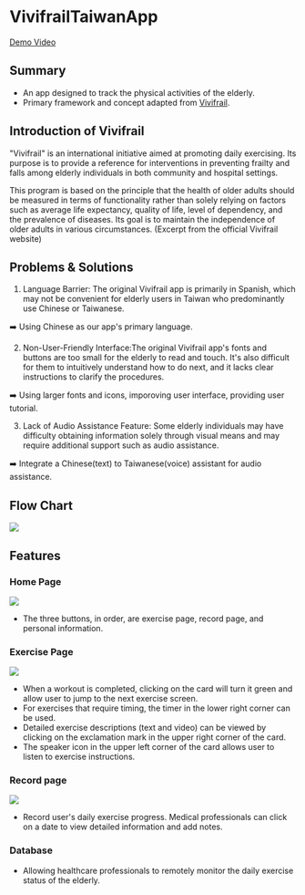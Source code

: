 # VivifrailTaiwanApp
[Demo Video](https://drive.google.com/file/d/1euBKDs0tTzOOADoxIjhjXIQKbKBIcSqQ/view?usp=sharing)

## Summary
- An app designed to track the physical activities of the elderly.
- Primary framework and concept adapted from [Vivifrail](https://play.google.com/store/apps/details?id=com.mikelizquierdo.vivifrail&hl=zh_HK&gl=US).

## Introduction of Vivifrail
"Vivifrail" is an international initiative aimed at promoting daily exercising. Its purpose is to provide a reference for interventions in preventing frailty and falls among elderly individuals in both community and hospital settings.

This program is based on the principle that the health of older adults should be measured in terms of functionality rather than solely relying on factors such as average life expectancy, quality of life, level of dependency, and the prevalence of diseases. Its goal is to maintain the independence of older adults in various circumstances. (Excerpt from the official Vivifrail website)

## Problems & Solutions
1. Language Barrier: The original Vivifrail app is primarily in Spanish, which may not be convenient for elderly users in Taiwan who predominantly use Chinese or Taiwanese.


  ➡️ Using Chinese as our app's primary language.


2. Non-User-Friendly Interface:The original Vivifrail app's fonts and buttons are too small for the elderly to read and touch. It's also difficult for them to intuitively understand how to do next, and it lacks clear instructions to clarify the procedures.

  ➡️ Using larger fonts and icons, imporoving user interface, providing user tutorial.


3. Lack of Audio Assistance Feature: Some elderly individuals may have difficulty obtaining information solely through visual means and may require additional support such as audio assistance.


  ➡️ Integrate a Chinese(text) to Taiwanese(voice) assistant for audio assistance.

## Flow Chart
![](https://i.imgur.com/ccBGMFn.jpg)

## Features
### Home Page
![](https://i.imgur.com/3gg8ekP.jpg)
- The three buttons, in order, are exercise page, record page, and personal information.
### Exercise Page
![](https://i.imgur.com/XaLH8Ym.jpg)
- When a workout is completed, clicking on the card will turn it green and allow user to jump to the next exercise screen.
- For exercises that require timing, the timer in the lower right corner can be used.
- Detailed exercise descriptions (text and video) can be viewed by clicking on the exclamation mark in the upper right corner of the card.
- The speaker icon in the upper left corner of the card allows user to listen to exercise instructions.
### Record page
![](https://i.imgur.com/6yAxsQE.jpg)
- Record user's daily exercise progress. Medical professionals can click on a date to view detailed information and add notes.
### Database
- Allowing healthcare professionals to remotely monitor the daily exercise status of the elderly.
